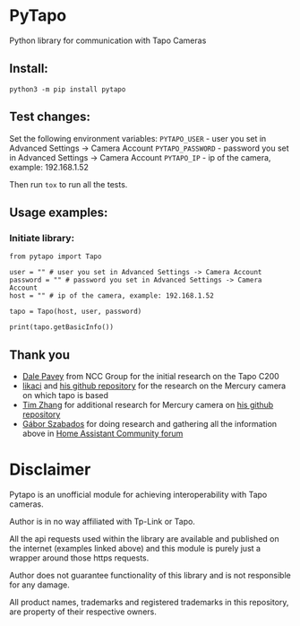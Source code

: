 # PyTapo

Python library for communication with Tapo Cameras

## Install:

```
python3 -m pip install pytapo
```

## Test changes:

Set the following environment variables:
`PYTAPO_USER` - user you set in Advanced Settings -> Camera Account
`PYTAPO_PASSWORD` - password you set in Advanced Settings -> Camera Account
`PYTAPO_IP` - ip of the camera, example: 192.168.1.52

Then run `tox` to run all the tests.

## Usage examples:

### Initiate library:

```
from pytapo import Tapo

user = "" # user you set in Advanced Settings -> Camera Account
password = "" # password you set in Advanced Settings -> Camera Account
host = "" # ip of the camera, example: 192.168.1.52

tapo = Tapo(host, user, password)

print(tapo.getBasicInfo())
```

## Thank you

- [Dale Pavey](https://research.nccgroup.com/2020/07/31/lights-camera-hacked-an-insight-into-the-world-of-popular-ip-cameras/) from NCC Group for the initial research on the Tapo C200
- [likaci](https://github.com/likaci) and [his github repository](https://github.com/likaci/mercury-ipc-control) for the research on the Mercury camera on which tapo is based
- [Tim Zhang](https://github.com/ttimasdf) for additional research for Mercury camera on [his github repository](https://github.com/ttimasdf/mercury-ipc-control)
- [Gábor Szabados](https://github.com/GSzabados) for doing research and gathering all the information above in [Home Assistant Community forum](https://community.home-assistant.io/t/use-pan-tilt-function-for-tp-link-tapo-c200-from-home-assistant/170143/18)

# Disclaimer

Pytapo is an unofficial module for achieving interoperability with Tapo cameras.

Author is in no way affiliated with Tp-Link or Tapo.

All the api requests used within the library are available and published on the internet (examples linked above) and this module is purely just a wrapper around those https requests.

Author does not guarantee functionality of this library and is not responsible for any damage.

All product names, trademarks and registered trademarks in this repository, are property of their respective owners.
